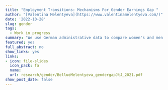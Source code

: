 ```yaml
---
title: "Employment Transitions: Mechanisms For Gender Earnings Gap "
author: "[Valentina Melentyeva](https://www.valentinamelentyeva.com/)"
date: '2022-10-28'
slug: gender
tags:
  - Work in progress
summary: "We use German administrative data to compare women's and men's career choices and labor income profiles over their working lives. We find a significant and robust gender gap in job-to-job transitions. When working full-time, women are less likely than men to transition from one employer to another. The first finding is that while commuting preferences and sector selection do not explain this gap, the birth event largely explains it. Second, we want to quantify the consequences of the gender gap in job-to-job transitions for the gender pay gap. If full-time job-to-job transitions increase wage growth, this phenomenon most likely contributes to the well-documented child penalty."
featured: yes
full_abstract: no
show_links: yes
links:
- icon: file-slides
  icon_pack: fa
  name: 
  url: research/gender/BellueMelentyeva_gendergapJtJ_2021.pdf
show_post_date: false
---
```

